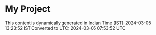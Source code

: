 # My Project

This content is dynamically generated in Indian Time (IST): 2024-03-05 13:23:52 IST
Converted to UTC: 2024-03-05 07:53:52 UTC
